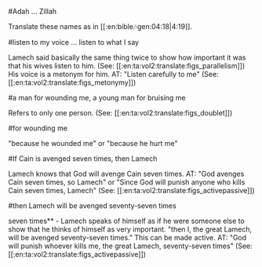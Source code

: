 #Adah ... Zillah

Translate these names as in [[:en:bible:notes:gen:04:18|4:19]].

#listen to my voice ... listen to what I say

Lamech said basically the same thing twice to show how important it was that his wives listen to him. (See: [[:en:ta:vol2:translate:figs_parallelism]]) His voice is a metonym for him. AT: "Listen carefully to me" (See: [[:en:ta:vol2:translate:figs_metonymy]])

#a man for wounding me, a young man for bruising me

Refers to only one person. (See: [[:en:ta:vol2:translate:figs_doublet]])

#for wounding me

"because he wounded me" or "because he hurt me"

#If Cain is avenged seven times, then Lamech

Lamech knows that God will avenge Cain seven times. AT: "God avenges Cain seven times, so Lamech" or "Since God will punish anyone who kills Cain seven times, Lamech" (See: [[:en:ta:vol2:translate:figs_activepassive]])

#then Lamech will be avenged seventy-seven times

seven times** - Lamech speaks of himself as if he were someone else to show that he thinks of himself as very important. "then I, the great Lamech, will be avenged seventy-seven times." This can be made active. AT: "God will punish whoever kills me, the great Lamech, seventy-seven times" (See: [[:en:ta:vol2:translate:figs_activepassive]])